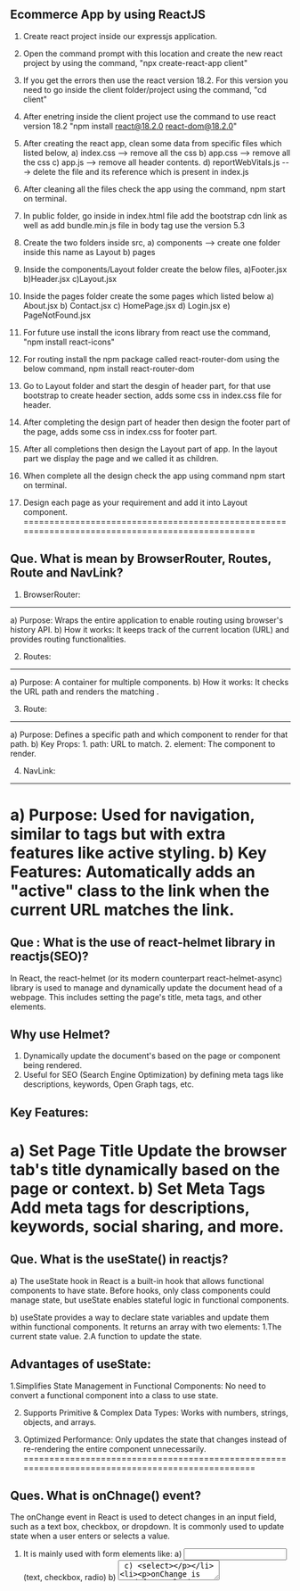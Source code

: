 Ecommerce App by using ReactJS
-----------------------------------------------------------------------------------------
1. Create react project inside our expressjs application.

2. Open the command prompt with this location and create the new react project by using the command,
	"npx create-react-app client"
	
3. If you get the errors then use the react version 18.2. For this version you need to go inside the client  				folder/project using the command,
	"cd client"
	
4. After enetring inside the client project use the command to use react version 18.2
 	"npm install react@18.2.0 react-dom@18.2.0"
 	
5. After creating the react app, clean some data from specific files which listed below,
	a) index.css   --> remove all the css
	b) app.css     --> remove all the css
	c) app.js      --> remove all header contents.
	d) reportWebVitals.js ---> delete the file and its reference which is present in index.js
	
6. After cleaning all the files check the app using the command, npm start on terminal.

7. In public folder, go inside in index.html file add the bootstrap cdn link as well as add bundle.min.js file in body tag use the version 5.3

8. Create the two folders inside src,
	a) components --> create one folder inside this name as Layout
	b) pages

9. Inside the components/Layout folder create the below files,
	a)Footer.jsx
	b)Header.jsx
	c)Layout.jsx
	
10. Inside the pages folder create the some pages which listed below
	a) About.jsx
	b) Contact.jsx
	c) HomePage.jsx
	d) Login.jsx
	e) PageNotFound.jsx
	
11. For future use install the icons library from react use the command,
	"npm install react-icons"
	
12. For routing install the npm package called react-router-dom using the below command,
	npm install react-router-dom
	
13. Go to Layout folder and start the desgin of header part, for that use bootstrap to create
    header section, adds some css in index.css file for header.
    
14. After completing the design part of header then design the footer part of the page, adds some
    css in index.css for footer part.

15. After all completions then design the Layout part of app. In the layout part we display the page
    and we called it as children.

16. When complete all the design check the app using command npm start on terminal.

17. Design each page as your requirement and add it into Layout component.
================================================================================================

Que. What is mean by BrowserRouter, Routes, Route and NavLink?
----------------------------------------------------------------------------------------------------------------------
1. BrowserRouter:
------------------
a) Purpose: Wraps the entire application to enable routing using browser's history API.
b) How it works: It keeps track of the current location (URL) and provides routing functionalities.

2. Routes:
------------
a) Purpose: A container for multiple <Route> components.
b) How it works: It checks the URL path and renders the matching <Route>.

3. Route:
----------
a) Purpose: Defines a specific path and which component to render for that path.
b) Key Props:
	1. path: URL to match.
	2. element: The component to render.
	
4. NavLink:
------------
a) Purpose: Used for navigation, similar to <a> tags but with extra features like active styling.
b) Key Features:
	Automatically adds an "active" class to the link when the current URL matches the link.
==================================================================================================

Que : What is the use of react-helmet library in reactjs(SEO)?
----------------------------------------------------------------
In React, the react-helmet (or its modern counterpart react-helmet-async) library is used to manage and dynamically update the document head of a webpage. This includes setting the page's title, meta tags, and other <head> elements.

Why use Helmet?
----------------
1. Dynamically update the document's <head> based on the page or component being rendered.
2. Useful for SEO (Search Engine Optimization) by defining meta tags like descriptions, keywords, Open Graph tags, etc.

Key Features:
------------------
a) Set Page Title Update the browser tab's title dynamically based on the page or context.
b) Set Meta Tags Add meta tags for descriptions, keywords, social sharing, and more.
==================================================================================================

Que. What is the useState() in reactjs?
---------------------------------------
a) The useState hook in React is a built-in hook that allows functional components to have state. Before hooks, only class components could manage state, but useState enables stateful logic in functional components.

b) useState provides a way to declare state variables and update them within functional components. It returns an array with two elements:
	1.The current state value.
	2.A function to update the state.
	
Advantages of useState:
------------------------------------
1.Simplifies State Management in Functional Components:
	No need to convert a functional component into a class to use state.

2. Supports Primitive & Complex Data Types:
	Works with numbers, strings, objects, and arrays.
	
3. Optimized Performance:
	Only updates the state that changes instead of re-rendering the entire component 
	unnecessarily.
================================================================================================

Ques. What is onChnage() event?
-------------------------------------------------------------------
The onChange event in React is used to detect changes in an input field, such as a text box, checkbox, or dropdown. It is commonly used to update state when a user enters or selects a value.

1. It is mainly used with form elements like:
a) <input> (text, checkbox, radio)
b) <textarea>
c) <select>

2. onChange is used for real-time updates.
================================================================================================
install axios and react-toastify in client folder.
install concurrently package and cors in our backend folder to run react and express both at same time then 
create the env file in client folder and add key as below,
	REACT_APP_API = http://localhost:7878
================================================================================================

What is mean by axios?
-------------------------------------------
Axios is a popular JavaScript library used in ReactJS (and other frameworks) to make HTTP requests from the browser or Node.js. It helps in fetching data from APIs, sending data to servers, and handling responses efficiently.

Features of Axios:
---------------------------------------
1.Promise-based – Works with async/await.
2.Supports Interceptors – Modify requests and responses globally.
3.Automatic JSON conversion – Parses JSON automatically.
4.Request & Response Timeout – Prevents hanging requests.
5.Supports request cancellation – Useful in React to prevent memory leaks.
6.Handles errors well – Provides error messages and status codes.

===========================================================================================
What is mean by props drilling?
----------------------------------------------------
Prop Drilling occurs when you pass props from a parent component to deeply nested child components, even when intermediate components do not need them. It makes the code harder to maintain and refactor.

Example:
-------------------------






Why is Prop Drilling Bad?
-----------------------------------------------
a) Unnecessary passing of props through intermediate components.
b) Hard to maintain when components grow larger.
c) Difficult to refactor because every intermediary component depends on props.


=======================================================================
What is mean by contextapi in reactjs?
-------------------------------------------------------------------
The Context API in ReactJS is a built-in feature that allows you to share state (data) across components without passing props manually at every level. It helps in avoiding prop drilling, making state management more efficient.

How Context API Works:
---------------------------------------------
1. Create a Context – Define a context using React.createContext().
2. Provide the Context – Use the <Context.Provider> to wrap the component tree and pass the state.
3. Consume the Context – Access the state using useContext(Context) or the Context.Consumer component.

When to Use Context API?
------------------------------------------------
1. When passing props deep down the component tree (to avoid prop drilling).
2. When managing global state like themes, authentication, language settings, etc.
3. When Redux or other state management libraries are overkill for your project.

============================================================================

How to create middleware in expressjs for Login also check weather the role is admin or not?
--------------------------------------------------------------------------------------------------------------------------------------------------------------
1. First create the folder in expressjs name as middlewares, in that create a file called authMiddleware.js
2. here we are creating a protected middleware.
3. This middleware check if the user is admin or not, if the user is admin then display the admin dashboard otherwise
   display the user dashboard.
   
=============================================================================

How to create the private routing using react-router-dom?
---------------------------------------------------------------------------------------------------
1. For this first create the folder inside the client/src/pages/ name as user.
2. In that folder add file name as Dashboard.jsx.
3. Wrap the code with Layout components as we do previously.
4. Create the route for Dashboard page in App.js.
5. In route folder of expressjs create one protected route for the dashboard page.
6. Create the folder in client / src / components / Routes.
7. In the  Routes folder add one file called as Private.js
8. After completing the code create a spinner file that loads the progress bar. Go to bootstrap.com website and search for
    spinner class.
9. create the Spinner.jsx file inside the components folder, in that add Spinner related code.
10. After this create one private route in app.js file, by using this we can get the dashboard page only when we are the
     autheniticated user.


Forget password / Role based login:
------------------------------------------------------------
For this we need to perform the following operations.
1) Add new field in the model called as question.
2) Create new route for forgot-password.
3) Create the new controller for forgot password.
4) Go to the Register page and change some values. check in code.
5) After that go to the Login page and add Forgot password button and navigate it.
6) Create the page called as ForgotPassword.jsx inside components.
7) Add the code from login page and do some changes like add answer field, email, new password field. Also change the API end points also.
